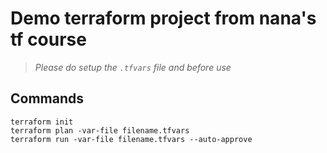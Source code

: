 <!-- @format -->

# Demo terraform project from nana's tf course

> _Please do setup the `.tfvars` file and before use_

## Commands

```
terraform init
terraform plan -var-file filename.tfvars
terraform run -var-file filename.tfvars --auto-approve
```
